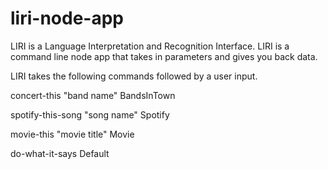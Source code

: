 # liri-node-app

LIRI is a Language Interpretation and Recognition Interface. LIRI is a command line node app that takes in parameters and gives you back data.

LIRI takes the following commands followed by a user input.

concert-this "band name"
BandsInTown

spotify-this-song "song name"
Spotify

movie-this "movie title"
Movie

do-what-it-says
Default
